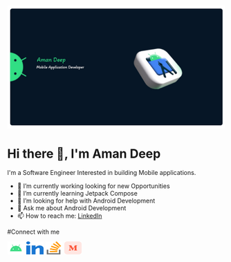![HeaderImage](https://github.com/amandeepcodes/amandeepcodes/blob/main/header.jpg)
# Hi there 👋, I'm Aman Deep

I'm a Software Engineer Interested in building Mobile applications. 
 

- 🔭 I’m currently working looking for new Opportunities
- 🌱 I’m currently learning Jetpack Compose
- 🤔 I’m looking for help with Android Development
- 💬 Ask me about Android Development
- 📫 How to reach me: [LinkedIn](https://www.linkedin.com/in/imamandeep)

#Connect with me 

<p align="left">
<a href="https://g.dev/amandeep" target="blank"><img align="center" src="https://github.com/amandeepcodes/amandeepcodes/blob/main/android.svg" alt="@amandeepcodes" height="30" width="40" /></a>
<a href="https://www.linkedin.com/in/imamandeep/" target="blank"><img align="center" src="https://github.com/amandeepcodes/amandeepcodes/blob/main/linkedin.svg" alt="imamandeep" height="30" width="40" /></a>
<a href="https://stackoverflow.com/users/2362301/ammy" target="blank"><img align="center" src="https://github.com/amandeepcodes/amandeepcodes/blob/main/stackOverflow.svg" alt="ammy" height="30" width="40" /></a>
<a href="https://amandeepcodes.medium.com" target="blank"><img align="center" src="https://github.com/amandeepcodes/amandeepcodes/blob/main/medium.svg" alt="@amandeepcodes" height="30" width="40" /></a>
</p>


<!--
**amandeepcodes/amandeepcodes** is a ✨ _special_ ✨ repository because its `README.md` (this file) appears on your GitHub profile.

Here are some ideas to get you started:

- 🔭 I’m currently working on ...
- 🌱 I’m currently learning Jetpack Compose
- 👯 I’m looking to collaborate on ...
- 🤔 I’m looking for help with Android Development
- 💬 Ask me about Android Development
- 📫 How to reach me:[LinkedIn](https://www.linkedin.com/in/imamandeep)
- 😄 Pronouns: ...
- ⚡ Fun fact: ...
-->
